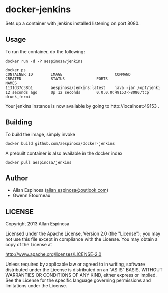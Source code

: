 # docker-jenkins

Sets up a container with jenkins installed listening on port 8080.

## Usage

To run the container, do the following:

    docker run -d -P aespinosa/jenkins
    
    docker ps
    CONTAINER ID        IMAGE                       COMMAND                CREATED             STATUS              PORTS                     NAMES
    1131d37c38b1        aespinosa/jenkins:latest    java -jar /opt/jenki   12 seconds ago      Up 12 seconds       0.0.0.0:49153->8080/tcp   drunk_fermi

Your jenkins instance is now available by going to http://localhost:49153 .

## Building

To build the image, simply invoke

    docker build github.com/aespinosa/docker-jenkins

A prebuilt container is also available in the docker index

    docker pull aespinosa/jenkins


## Author

  * Allan Espinosa (<allan.espinosa@outlook.com>)
  * Gwenn Etourneau

## LICENSE

Copyright 2013 Allan Espinosa

Licensed under the Apache License, Version 2.0 (the "License");
you may not use this file except in compliance with the License.
You may obtain a copy of the License at

  http://www.apache.org/licenses/LICENSE-2.0

Unless required by applicable law or agreed to in writing, software
distributed under the License is distributed on an "AS IS" BASIS,
WITHOUT WARRANTIES OR CONDITIONS OF ANY KIND, either express or implied.
See the License for the specific language governing permissions and
limitations under the License.

